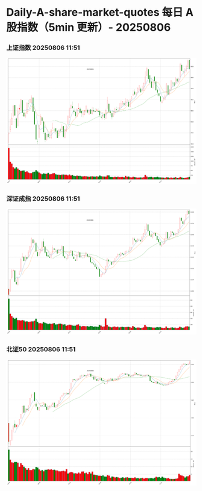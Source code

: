 
# Daily-A-share-market-quotes 每日 A 股指数（5min 更新）- 20250806

### 上证指数 20250806 11:51
![](./fig/2025/8/20250806-sh000001.png)

### 深证成指 20250806 11:51
![](./fig/2025/8/20250806-sz399001.png)

### 北证50 20250806 11:51
![](./fig/2025/8/20250806-bj899050.png)
